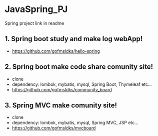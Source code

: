 # JavaSpring_PJ
 Spring project link in readme 


## 1. Spring boot study and make log webApp!
* https://github.com/gofmsldks/hello-spring

## 2. Spring boot make code share comunity site!
* clone
* dependency: lombok, mybatis, mysql, Spring Boot, Thymeleaf etc...
* https://github.com/gofmsldks/community_board


## 3. Spring MVC make comunity site!
* clone
* dependency: lombok, mybatis, mysql, Spring MVC, JSP etc...
* https://github.com/gofmsldks/mvcboard
